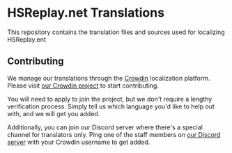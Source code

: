 # HSReplay.net Translations

This repository contains the translation files and sources used for localizing HSReplay.ent

## Contributing

We manage our translations through the [Crowdin](https://crowdin.com/) localization platform.
Please visit [our Crowdin project](https://translate.hsreplay.net/) to start contributing.

You will need to apply to join the project, but we don't require a lengthy verification process.
Simply tell us which language you'd like to help out with, and we will get you added.

Additionally, you can join our Discord server where there's a special channel for translators only.
Ping one of the staff members on [our Discord server](http://discordapp.com/hearthsim) with your Crowdin username to get added.
